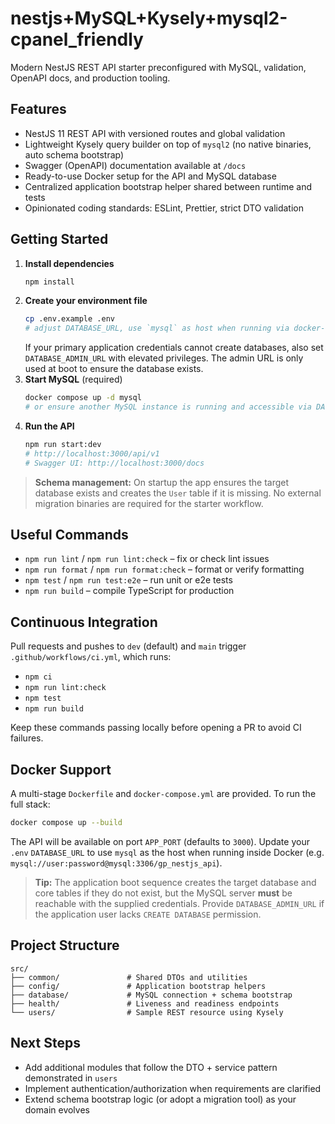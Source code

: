# nestjs+MySQL+Kysely+mysql2-cpanel_friendly

Modern NestJS REST API starter preconfigured with MySQL, validation, OpenAPI docs, and production tooling.

## Features
- NestJS 11 REST API with versioned routes and global validation
- Lightweight Kysely query builder on top of `mysql2` (no native binaries, auto schema bootstrap)
- Swagger (OpenAPI) documentation available at `/docs`
- Ready-to-use Docker setup for the API and MySQL database
- Centralized application bootstrap helper shared between runtime and tests
- Opinionated coding standards: ESLint, Prettier, strict DTO validation

## Getting Started
1. **Install dependencies**
   ```bash
   npm install
   ```
2. **Create your environment file**
   ```bash
   cp .env.example .env
   # adjust DATABASE_URL, use `mysql` as host when running via docker-compose
   ```
   If your primary application credentials cannot create databases, also set `DATABASE_ADMIN_URL` with elevated privileges. The admin URL is only used at boot to ensure the database exists.
3. **Start MySQL** (required)
   ```bash
   docker compose up -d mysql
   # or ensure another MySQL instance is running and accessible via DATABASE_URL
   ```
4. **Run the API**
   ```bash
   npm run start:dev
   # http://localhost:3000/api/v1
   # Swagger UI: http://localhost:3000/docs
   ```

> **Schema management:** On startup the app ensures the target database exists and creates the `User` table if it is missing. No external migration binaries are required for the starter workflow.

## Useful Commands
- `npm run lint` / `npm run lint:check` – fix or check lint issues
- `npm run format` / `npm run format:check` – format or verify formatting
- `npm test` / `npm run test:e2e` – run unit or e2e tests
- `npm run build` – compile TypeScript for production

## Continuous Integration
Pull requests and pushes to `dev` (default) and `main` trigger `.github/workflows/ci.yml`, which runs:
- `npm ci`
- `npm run lint:check`
- `npm test`
- `npm run build`

Keep these commands passing locally before opening a PR to avoid CI failures.

## Docker Support
A multi-stage `Dockerfile` and `docker-compose.yml` are provided. To run the full stack:
```bash
docker compose up --build
```
The API will be available on port `APP_PORT` (defaults to `3000`). Update your `.env` `DATABASE_URL` to use `mysql` as the host when running inside Docker (e.g. `mysql://user:password@mysql:3306/gp_nestjs_api`).

> **Tip:** The application boot sequence creates the target database and core tables if they do not exist, but the MySQL server **must** be reachable with the supplied credentials. Provide `DATABASE_ADMIN_URL` if the application user lacks `CREATE DATABASE` permission.

## Project Structure
```
src/
├── common/               # Shared DTOs and utilities
├── config/               # Application bootstrap helpers
├── database/             # MySQL connection + schema bootstrap
├── health/               # Liveness and readiness endpoints
└── users/                # Sample REST resource using Kysely
```

## Next Steps
- Add additional modules that follow the DTO + service pattern demonstrated in `users`
- Implement authentication/authorization when requirements are clarified
- Extend schema bootstrap logic (or adopt a migration tool) as your domain evolves
